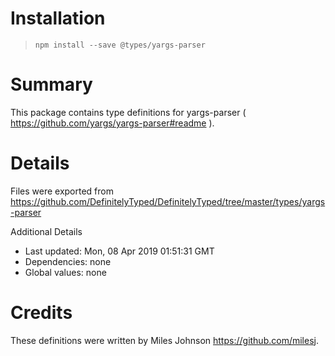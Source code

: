 # Installation
> `npm install --save @types/yargs-parser`

# Summary
This package contains type definitions for yargs-parser ( https://github.com/yargs/yargs-parser#readme ).

# Details
Files were exported from https://github.com/DefinitelyTyped/DefinitelyTyped/tree/master/types/yargs-parser

Additional Details
 * Last updated: Mon, 08 Apr 2019 01:51:31 GMT
 * Dependencies: none
 * Global values: none

# Credits
These definitions were written by Miles Johnson <https://github.com/milesj>.
